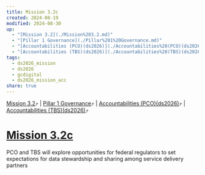 ```yaml
---
title: Mission 3.2c
created: 2024-08-19
modified: 2024-08-30
up:
  - "[Mission 3.2](./Mission%203.2.md)"
  - "[Pillar 1 Governance](./Pillar%201%20Governance.md)"
  - "[Accountabilities (PCO)(ds2026)](./Accountabilities%20(PCO)(ds2026).md)"
  - "[Accountabilities (TBS)(ds2026)](./Accountabilities%20(TBS)(ds2026).md)"
tags:
  - ds2026_mission
  - ds2026
  - gcdigital
  - ds2026_mission_acc
share: true
---
```

[Mission 3.2](./Mission%203.2.md)⤴️ | [Pillar 1 Governance](./Pillar%201%20Governance.md)⤴️ | [Accountabilities (PCO)(ds2026)](./Accountabilities%20(PCO)(ds2026).md)⤴️ | [Accountabilities (TBS)(ds2026)](./Accountabilities%20(TBS)(ds2026).md)⤴️
# [Mission 3.2c](Mission%203.2c.md)

PCO and TBS will explore opportunities for federal regulators to set expectations for data stewardship and sharing among service delivery partners

